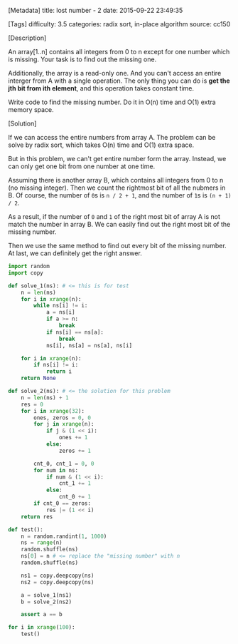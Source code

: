 [Metadata]
title: lost number - 2
date: 2015-09-22 23:49:35

[Tags]
difficulty: 3.5
categories: radix sort, in-place algorithm
source: cc150

[Description]

An array[1..n] contains all integers from 0 to n except for one number which is missing. Your task is to find out the missing one.

Additionally, the array is a read-only one. And you can't access an entire interger from A with a single operation. The only thing you can do is **get the jth bit from ith element**, and this operation takes constant time.

Write code to find the missing number. Do it in O(n) time and O(1) extra memory space.

[Solution]

If we can access the entire numbers from array A. The problem can be solve by radix sort, which takes O(n) time and O(1) extra space.

But in this problem, we can't get entire number form the array. Instead, we can only get one bit from one number at one time.

Assuming there is another array B, which contains all integers from 0 to n (no missing integer). Then we count the rightmost bit of all the nubmers in B. Of course, the number of `0`s is `n / 2 + 1`, and the number of `1`s is `(n + 1) / 2`.

As a result, if the number of `0` and `1` of the right most bit of array A is not match the number in array B. We can easily find out the right most bit of the missing number.

Then we use the same method to find out every bit of the missing number. At last, we can definitely get the right answer.

```python
import random
import copy

def solve_1(ns): # <= this is for test
    n = len(ns)
    for i in xrange(n):
        while ns[i] != i:
            a = ns[i]
            if a >= n:
                break
            if ns[i] == ns[a]:
                break
            ns[i], ns[a] = ns[a], ns[i]

    for i in xrange(n):
        if ns[i] != i:
            return i
    return None

def solve_2(ns): # <= the solution for this problem
    n = len(ns) + 1
    res = 0
    for i in xrange(32):
        ones, zeros = 0, 0
        for j in xrange(n):
            if j & (1 << i):
                ones += 1
            else:
                zeros += 1

        cnt_0, cnt_1 = 0, 0
        for num in ns:
            if num & (1 << i):
                cnt_1 += 1
            else:
                cnt_0 += 1
        if cnt_0 == zeros:
            res |= (1 << i)
    return res

def test():
    n = random.randint(1, 1000)
    ns = range(n)
    random.shuffle(ns)
    ns[0] = n # <= replace the "missing number" with n
    random.shuffle(ns)

    ns1 = copy.deepcopy(ns)
    ns2 = copy.deepcopy(ns)

    a = solve_1(ns1)
    b = solve_2(ns2)

    assert a == b

for i in xrange(100):
    test()
```
